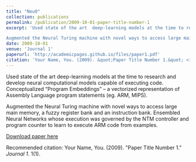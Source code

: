 ```yaml
---
title: "Neu0"
collection: publications
permalink: /publication/2009-10-01-paper-title-number-1
excerpt: 'Used state of the art  deep-learning models at the time to research and develop neural computational models capable of executing code. Conceptualized “Program Embeddings” – a vectorized representation of Assembly Language program statements (eg. ARM, MIPS). 

Augmented the Neural Turing machine with novel ways to access large main memory, a fuzzy register bank and an instruction bank. Ensembled Neural Networks whose execution was governed by the NTM controller and program counter to learn to execute ARM code from examples.'
date: 2009-10-01
venue: 'Journal 1'
paperurl: 'http://academicpages.github.io/files/paper1.pdf'
citation: 'Your Name, You. (2009). &quot;Paper Title Number 1.&quot; <i>Journal 1</i>. 1(1).'
---
```

Used state of the art  deep-learning models at the time to research and develop neural computational models capable of executing code. Conceptualized “Program Embeddings” – a vectorized representation of Assembly Language program statements (eg. ARM, MIPS). 

Augmented the Neural Turing machine with novel ways to access large main memory, a fuzzy register bank and an instruction bank. Ensembled Neural Networks whose execution was governed by the NTM controller and program counter to learn to execute ARM code from examples. 

[Download paper here](http://academicpages.github.io/files/paper1.pdf)

Recommended citation: Your Name, You. (2009). "Paper Title Number 1." <i>Journal 1</i>. 1(1).
